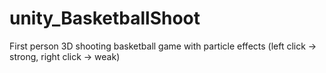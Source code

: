 # unity_BasketballShoot
First person 3D shooting basketball game with particle effects (left click -> strong, right click -> weak)
